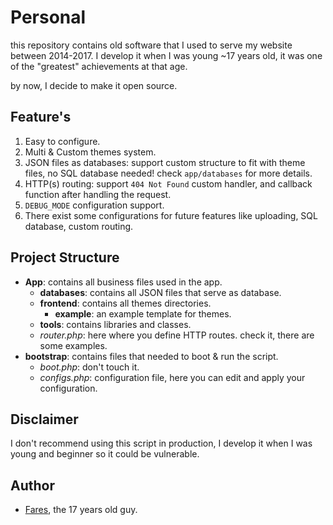 # Personal
this repository contains old software that I used to serve my website between 2014-2017. I develop it when I was young ~17 years old, it was one of the "greatest" achievements at that age.

by now, I decide to make it open source.

## Feature's
1. Easy to configure.
2. Multi & Custom themes system.
3. JSON files as databases: support custom structure to fit with theme files, no SQL database needed! check `app/databases` for more details.
4. HTTP(s) routing: support `404 Not Found` custom handler, and callback function after handling the request.
5. `DEBUG_MODE` configuration support.
6. There exist some configurations for future features like uploading, SQL database, custom routing.


## Project Structure
* **App**: contains all business files used in the app.
  * **databases**: contains all JSON files that serve as database.
  * **frontend**: contains all themes directories.
    * **example**: an example template for themes.
  * **tools**: contains libraries and classes.
  * *router.php*: here where you define HTTP routes. check it, there are some examples.
* **bootstrap**: contains files that needed to boot & run the script.
  * *boot.php*: don't touch it.
  * *configs.php*: configuration file, here you can edit and apply your configuration.


## Disclaimer
I don't recommend using this script in production, I develop it when I was young and beginner so it could be vulnerable.

## Author 
- [Fares](https://Faares.com), the 17 years old guy.